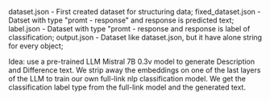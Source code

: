 dataset.json - First created dataset for structuring data;
fixed_dataset.json - Datset with type "promt - response" and response is predicted text;
label.json - Dataset with type "promt - response and response is label of classification;
output.json - Dataset like dataset.json, but it have alone string for every object;

Idea: use a pre-trained LLM Mistral 7B 0.3v model to generate Description and Difference text.
We strip away the embeddings on one of the last layers of the LLM to train our own full-link nlp classification model. 
We get the classification label type from the full-link model and the generated text. 
